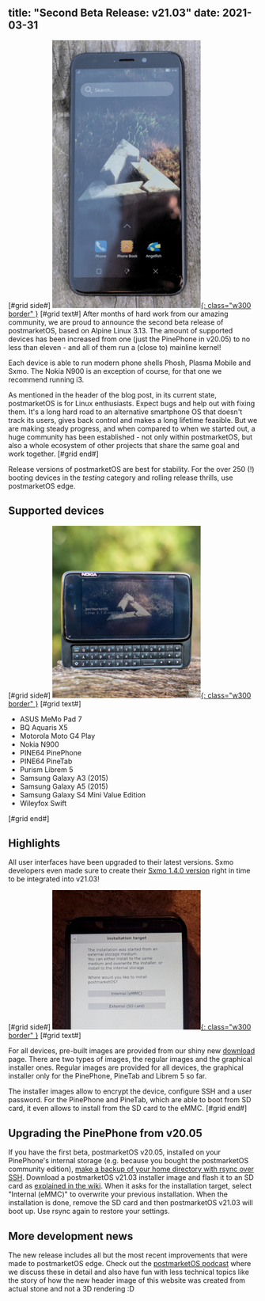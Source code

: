 title: "Second Beta Release: v21.03"
date: 2021-03-31
---
[#grid side#]
[![](/static/img/2021-03/plamo-pinephone-thumb.jpg){: class="w300 border" }](/static/img/2021-03/plamo-pinephone.jpg)
[#grid text#]
After months of hard work from our amazing community, we are proud to announce
the second beta release of postmarketOS, based on Alpine Linux 3.13. The amount
of supported devices has been increased from one (just the PinePhone in v20.05)
to no less than eleven - and all of them run a (close to) mainline kernel!

Each device is able to run modern phone shells Phosh, Plasma Mobile and Sxmo.
The Nokia N900 is an exception of course, for that one we recommend running i3.

As mentioned in the header of the blog post, in its current state, postmarketOS
is for Linux enthusiasts. Expect bugs and help out with fixing them. It's a
long hard road to an alternative smartphone OS that doesn't track its users,
gives back control and makes a long lifetime feasible. But we are making steady
progress, and when compared to when we started out, a huge community has been
established - not only within postmarketOS, but also a whole ecosystem of other
projects that share the same goal and work together.
[#grid end#]

Release versions of postmarketOS are best for stability. For the over 250 (!)
booting devices in the *testing* category and rolling release thrills, use
postmarketOS edge.

## Supported devices
[#grid side#]
[![](/static/img/2021-03/n900-i3wm-thumb.jpg){: class="w300 border" }](/static/img/2021-03/n900-i3wm.jpg)
[#grid text#]

* ASUS MeMo Pad 7
* BQ Aquaris X5
* Motorola Moto G4 Play
* Nokia N900
* PINE64 PinePhone
* PINE64 PineTab
* Purism Librem 5
* Samsung Galaxy A3 (2015)
* Samsung Galaxy A5 (2015)
* Samsung Galaxy S4 Mini Value Edition
* Wileyfox Swift

[#grid end#]

## Highlights

All user interfaces have been upgraded to their latest versions.
Sxmo developers even made sure to create their
[Sxmo 1.4.0 version](https://lists.sr.ht/~mil/sxmo-announce/%3C20210329205326.i4veoh64u6huect6%40worker.anaproy.lxd%3E)
right in time to be integrated into v21.03!

[#grid side#]
[![](/static/img/2021-03/sd-to-emmc-thumb.jpg){: class="w300 border" }](/static/img/2021-03/sd-to-emmc.jpg)
[#grid text#]

For all devices, pre-built images are provided from our shiny new
[download](/download) page. There are two types of images, the regular images
and the graphical installer ones. Regular images are provided for all devices,
the graphical installer only for the PinePhone, PineTab and Librem 5 so far.

The installer images allow to encrypt the device, configure SSH and a user
password. For the PinePhone and PineTab, which are able to boot from SD card,
it even allows to install from the SD card to the eMMC.
[#grid end#]

## Upgrading the PinePhone from v20.05

If you have the first beta, postmarketOS v20.05, installed on your PinePhone's
internal storage (e.g. because you bought the postmarketOS community edition), 
[make a backup of your home directory with rsync over SSH](https://wiki.postmarketos.org/wiki/Upgrade_release).
Download a postmarketOS v21.03 installer image and flash it to an SD card as
[explained in the wiki](https://wiki.postmarketos.org/wiki/PINE64_PinePhone_(pine64-pinephone)).
When it asks for the installation target, select "Internal (eMMC)" to overwrite
your previous installation. When the installation is done, remove the SD card
and then postmarketOS v21.03 will boot up. Use rsync again to restore your
settings.

## More development news

The new release includes all but the most recent improvements that were made to
postmarketOS edge. Check out the
[postmarketOS podcast](https://cast.postmarketos.org/) where we discuss these
in detail and also have fun with less technical topics like the story of how
the new header image of this website was created from actual stone and not a
3D rendering :D
